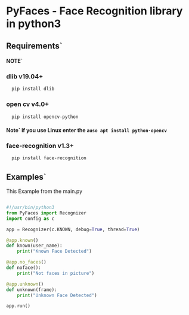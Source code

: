 # PyFaces - Face Recognition library in python3

## Requirements\`

#### NOTE\` 

### dlib v19.04+
```bash
  pip install dlib
```
### open cv v4.0+
```bash
  pip install opencv-python
```
#### Note\` if you use Linux enter the ` auso apt install python-opencv `
### face-recognition v1.3+
```bash
  pip install face-recognition
```
## Examples\`

This Example from the main.py

```python

#!/usr/bin/python3
from PyFaces import Recognizer
import config as c

app = Recognizer(c.KNOWN, debug=True, thread=True)

@app.known()
def known(user_name):
	print("Known Face Detected")

@app.no_faces()
def noface():
	print("Not faces in picture")

@app.unknown()
def unknown(frame):
	print("Unknown Face Detected")

app.run()


```

